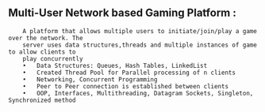 ## Multi-User Network based Gaming Platform :
        A platform that allows multiple users to initiate/join/play a game over the network. The 
        server uses data structures,threads and multiple instances of game to allow clients to 
        play concurrently
        •	Data Structures: Queues, Hash Tables, LinkedList  
        •   Created Thread Pool for Parallel processing of n clients 
        •	Networking, Concurrent Programming 
        •	Peer to Peer connection is established between clients 
        •	OOP, Interfaces, Multithreading, Datagram Sockets, Singleton, Synchronized method
